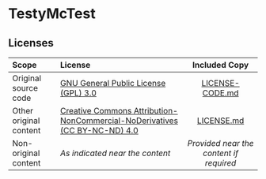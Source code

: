 # TestyMcTest

## Licenses

|Scope|License|Included Copy|
|:---|:---|:---:|
|Original source code|[GNU General Public License (GPL) 3.0](http://www.gnu.org/licenses/gpl-3.0.html)|[LICENSE-CODE.md](/LICENSE-CODE.md)|
|Other original content|[Creative Commons Attribution-NonCommercial-NoDerivatives (CC BY-NC-ND) 4.0](https://creativecommons.org/licenses/by-nc-nd/4.0/legalcode.en)|[LICENSE.md](/LICENSE.md)|
|Non-original content|_As indicated near the content_|_Provided near the content if required_|
